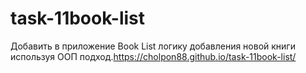# task-11book-list
Добавить в приложение Book List логику добавления новой книги используя ООП подход.https://cholpon88.github.io/task-11book-list/
